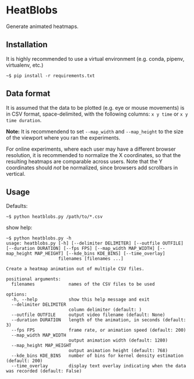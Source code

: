 # HeatBlobs

Generate animated heatmaps.

## Installation

It is highly recommended to use a virtual environment (e.g. conda, pipenv, virtualenv, etc.)

```
~$ pip install -r requirements.txt
```

## Data format

It is assumed that the data to be plotted (e.g. eye or mouse movements) is in CSV format,
space-delimited, with the following columns: `x y time` or `x y time duration`.

**Note:** It is recommendend to set `--map_width` and `--map_height` to the size of the viewport where you ran the experiments. 

For online experiments, where each user may have a different browser resolution, it is recommended to normalize the X coordinates,
so that the resulting heatmaps are comparable across users. Note that the Y coordinates should *not* be normalized, since browsers add scrollbars in vertical.

## Usage

Defaults:
```
~$ python heatblobs.py /path/to/*.csv
```

show help:
```
~$ python heatblobs.py -h
usage: heatblobs.py [-h] [--delimiter DELIMITER] [--outfile OUTFILE] [--duration DURATION] [--fps FPS] [--map_width MAP_WIDTH] [--map_height MAP_HEIGHT] [--kde_bins KDE_BINS] [--time_overlay]
                    filenames [filenames ...]

Create a heatmap animation out of multiple CSV files.

positional arguments:
  filenames             names of the CSV files to be used

options:
  -h, --help            show this help message and exit
  --delimiter DELIMITER
                        column delimiter (default: )
  --outfile OUTFILE     output video filename (default: None)
  --duration DURATION   length of the animation, in seconds (default: 3)
  --fps FPS             frame rate, or animation speed (default: 200)
  --map_width MAP_WIDTH
                        output animation width (default: 1280)
  --map_height MAP_HEIGHT
                        output animation height (default: 768)
  --kde_bins KDE_BINS   number of bins for kernel density estimation (default: 200)
  --time_overlay        display text overlay indicating when the data was recorded (default: False)
```

